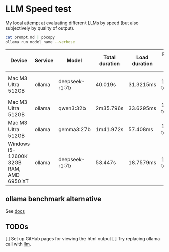 # LLM Speed test

My local attempt at evaluating different LLMs by speed (but also subjectively by
quality of output).


```sh
cat prompt.md | pbcopy
ollama run model_name --verbose
```

| Device | Service | Model | Total duration | Load duration | Prompt eval count | Prompt eval duration | Prompt eval rate | eval count | eval duration | eval rate | file | passes? | error(s) |
| ------ | ------- | ----- | -------------- | ------------- | ----------------- | -------------------- | ---------------- | ---------- | ------------- | --------- | ---- | ------- | -------- |
| Mac M3 Ultra 512GB | ollama | deepseek-r1:7b | 40.019s | 31.3215ms | 157 token(s) | 325.31ms | 482.62 tokens/s | 3013 token(s) | 39.66s | 75.97 tokens/s | [thinking](results/deepseek-r1:7b.md) [html](results/deepseek-r1:7b.html) | FALSE | `Uncaught SyntaxError: Unexpected identifier 'hovered'` |
| Mac M3 Ultra 512GB |  ollama | qwen3:32b | 2m35.796s | 33.6295ms | 162 token(s) | 1.34s | 120.19 tokens/s | 3176 token(s) | 2m34.41s | 20.57 tokens/s | [thinking](results/qwen3:32b.md) [html](results/qwen3:32b.html) | TRUE | |
| Mac M3 Ultra 512GB | ollama | gemma3:27b | 1m41.972s | 57.408ms | 168 token(s) | 949.41ms | 176.95 tokens/s | 2576 token(s) | 1m40.96s | 25.51 tokens/s | [thinking](results/gemma3:27b.md) [html](results/gemma3:27b.html) | TRUE | planets spin nearly off page |
| Windows i5-12600K 32GB RAM, AMD 6950 XT | ollama | deepseek-r1:7b | 53.447s | 18.7579ms | 150 token(s) | 192.6693ms | 778.54 tokens/s | 3945 token(s) | 53.233s | 74.11 tokens/s | [thinking](results/deepseek-r1:7b_windows.md) [html](results/deepseek-r1:7b_windows.html) | tbd | tbd |


## ollama benchmark alternative
See [docs](https://github.com/ollama/ollama/blob/main/docs/benchmark.md)

## TODOs
[ ] Set up GitHub pages for viewing the html output
[ ] Try replacing ollama call with [llm](https://github.com/simonw/llm).

